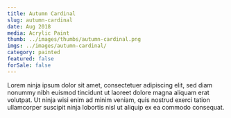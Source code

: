 ```yaml
---
title: Autumn Cardinal
slug: autumn-cardinal
date: Aug 2018
media: Acrylic Paint
thumb: ../images/thumbs/autumn-cardinal.png
imgs: ../images/autumn-cardinal/
category: painted
featured: false
forSale: false
---
```


Lorem ninja ipsum dolor sit amet, consectetuer adipiscing elit, sed diam nonummy nibh euismod tincidunt ut laoreet dolore magna aliquam erat volutpat. Ut ninja wisi enim ad minim veniam, quis nostrud exerci tation ullamcorper suscipit ninja lobortis nisl ut aliquip ex ea commodo consequat.